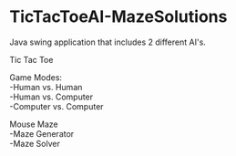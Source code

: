 # TicTacToeAI-MazeSolutions

Java swing application that includes 2 different AI's.

Tic Tac Toe  

Game Modes:  
-Human vs. Human  
-Human vs. Computer  
-Computer vs. Computer  

Mouse Maze  
-Maze Generator  
-Maze Solver  
